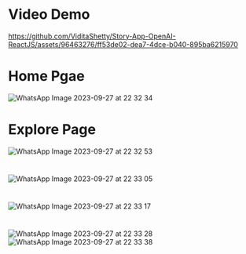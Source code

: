 # Video Demo
https://github.com/ViditaShetty/Story-App-OpenAI-ReactJS/assets/96463276/ff53de02-dea7-4dce-b040-895ba6215970

# Home Pgae
![WhatsApp Image 2023-09-27 at 22 32 34](https://github.com/ViditaShetty/Story-App-OpenAI-ReactJS/assets/96463276/73d08392-09d7-4434-b2ea-7b45ae45182c)

# Explore Page
![WhatsApp Image 2023-09-27 at 22 32 53](https://github.com/ViditaShetty/Story-App-OpenAI-ReactJS/assets/96463276/c30d9f7d-2ab9-4319-bb6f-df9532316ec3)

#
![WhatsApp Image 2023-09-27 at 22 33 05](https://github.com/ViditaShetty/Story-App-OpenAI-ReactJS/assets/96463276/39863d37-2765-4d50-9a77-15950b0265ce)
#
![WhatsApp Image 2023-09-27 at 22 33 17](https://github.com/ViditaShetty/Story-App-OpenAI-ReactJS/assets/96463276/f616f30d-1826-44c6-a752-ddb29bce8770)
#
![WhatsApp Image 2023-09-27 at 22 33 28](https://github.com/ViditaShetty/Story-App-OpenAI-ReactJS/assets/96463276/65487e24-b16e-44db-86d6-30bea373b111)
![WhatsApp Image 2023-09-27 at 22 33 38](https://github.com/ViditaShetty/Story-App-OpenAI-ReactJS/assets/96463276/3d6a6f88-5b86-4b99-b395-1f8c34a8d6b4)


